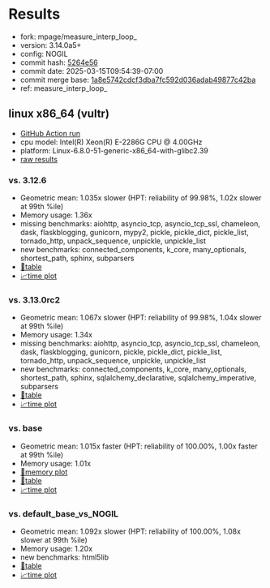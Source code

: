 # Results

- fork: mpage/measure_interp_loop_
- version: 3.14.0a5+
- config: NOGIL
- commit hash: [5264e56](https://github.com/mpage/cpython/commit/5264e56)
- commit date: 2025-03-15T09:54:39-07:00
- commit merge base: [1a8e5742cdcf3dba7fc592d036adab49877c42ba](https://github.com/python/cpython/commit/1a8e5742cdcf3dba7fc592d036adab49877c42ba)
- ref: measure_interp_loop_

## linux x86_64 (vultr)

- [GitHub Action run](https://github.com/facebookexperimental/free-threading-benchmarking/actions/runs/13874841504)
- cpu model: Intel(R) Xeon(R) E-2286G CPU @ 4.00GHz
- platform: Linux-6.8.0-51-generic-x86_64-with-glibc2.39
- [raw results](bm-20250315-vultr-x86_64-mpage-measure_interp_loop_-3.14.0a5%2B-5264e56.json)

### vs. 3.12.6

- Geometric mean: 1.035x slower (HPT: reliability of 99.98%, 1.02x slower at 99th %ile)
- Memory usage: 1.36x
- missing benchmarks: aiohttp, asyncio_tcp, asyncio_tcp_ssl, chameleon, dask, flaskblogging, gunicorn, mypy2, pickle, pickle_dict, pickle_list, tornado_http, unpack_sequence, unpickle, unpickle_list
- new benchmarks: connected_components, k_core, many_optionals, shortest_path, sphinx, subparsers
- [📄table](bm-20250315-vultr-x86_64-mpage-measure_interp_loop_-3.14.0a5%2B-5264e56-vs-3.12.6.md)
- [📈time plot](bm-20250315-vultr-x86_64-mpage-measure_interp_loop_-3.14.0a5%2B-5264e56-vs-3.12.6.svg)

### vs. 3.13.0rc2

- Geometric mean: 1.067x slower (HPT: reliability of 99.98%, 1.04x slower at 99th %ile)
- Memory usage: 1.34x
- missing benchmarks: aiohttp, asyncio_tcp, asyncio_tcp_ssl, chameleon, dask, flaskblogging, gunicorn, pickle, pickle_dict, pickle_list, tornado_http, unpack_sequence, unpickle, unpickle_list
- new benchmarks: connected_components, k_core, many_optionals, shortest_path, sphinx, sqlalchemy_declarative, sqlalchemy_imperative, subparsers
- [📄table](bm-20250315-vultr-x86_64-mpage-measure_interp_loop_-3.14.0a5%2B-5264e56-vs-3.13.0rc2.md)
- [📈time plot](bm-20250315-vultr-x86_64-mpage-measure_interp_loop_-3.14.0a5%2B-5264e56-vs-3.13.0rc2.svg)

### vs. base

- Geometric mean: 1.015x faster (HPT: reliability of 100.00%, 1.00x faster at 99th %ile)
- Memory usage: 1.01x
- [🧠memory plot](bm-20250315-vultr-x86_64-mpage-measure_interp_loop_-3.14.0a5%2B-5264e56-vs-base-mem.svg)
- [📄table](bm-20250315-vultr-x86_64-mpage-measure_interp_loop_-3.14.0a5%2B-5264e56-vs-base.md)
- [📈time plot](bm-20250315-vultr-x86_64-mpage-measure_interp_loop_-3.14.0a5%2B-5264e56-vs-base.svg)

### vs. default_base_vs_NOGIL

- Geometric mean: 1.092x slower (HPT: reliability of 100.00%, 1.08x slower at 99th %ile)
- Memory usage: 1.20x
- new benchmarks: html5lib
- [📄table](bm-20250315-vultr-x86_64-mpage-measure_interp_loop_-3.14.0a5%2B-5264e56-vs-default_base_vs_NOGIL.md)
- [📈time plot](bm-20250315-vultr-x86_64-mpage-measure_interp_loop_-3.14.0a5%2B-5264e56-vs-default_base_vs_NOGIL.svg)

